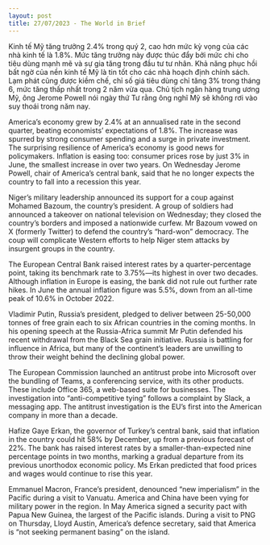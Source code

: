 ```yaml
---
layout: post
title: 27/07/2023 - The World in Brief
---
```


Kinh tế Mỹ tăng trưởng 2.4% trong quý 2, cao hơn mức kỳ vọng của các nhà kinh tế là 1.8%. Mức tăng trưởng này được thúc đẩy bởi mức chi cho tiêu dùng mạnh mẽ và sự gia tăng trong đầu tư tư nhân. Khả năng phục hồi bất ngờ của nền kinh tế Mỹ là tin tốt cho các nhà hoạch định chính sách. Lạm phát cũng được kiềm chế, chỉ số giá tiêu dùng chỉ tăng 3% trong tháng 6, mức tăng thấp nhất trong 2 năm vừa qua. Chủ tịch ngân hàng trung ương Mỹ, ông Jerome Powell nói ngày thứ Tư rằng ông nghĩ Mỹ sẽ không rơi vào suy thoái trong năm nay.

America’s economy grew by 2.4% at an annualised rate in the second quarter, beating economists’ expectations of 1.8%. The increase was spurred by strong consumer spending and a surge in private investment. The surprising resilience of America’s economy is good news for policymakers. Inflation is easing too: consumer prices rose by just 3% in June, the smallest increase in over two years. On Wednesday Jerome Powell, chair of America’s central bank, said that he no longer expects the country to fall into a recession this year.

Niger’s military leadership announced its support for a coup against Mohamed Bazoum, the country’s president. A group of soldiers had announced a takeover on national television on Wednesday; they closed the country’s borders and imposed a nationwide curfew. Mr Bazoum vowed on X (formerly Twitter) to defend the country’s “hard-won” democracy. The coup will complicate Western efforts to help Niger stem attacks by insurgent groups in the country.

The European Central Bank raised interest rates by a quarter-percentage point, taking its benchmark rate to 3.75%—its highest in over two decades. Although inflation in Europe is easing, the bank did not rule out further rate hikes. In June the annual inflation figure was 5.5%, down from an all-time peak of 10.6% in October 2022.

Vladimir Putin, Russia’s president, pledged to deliver between 25-50,000 tonnes of free grain each to six African countries in the coming months. In his opening speech at the Russia-Africa summit Mr Putin defended his recent withdrawal from the Black Sea grain initiative. Russia is battling for influence in Africa, but many of the continent’s leaders are unwilling to throw their weight behind the declining global power.

The European Commission launched an antitrust probe into Microsoft over the bundling of Teams, a conferencing service, with its other products. These include Office 365, a web-based suite for businesses. The investigation into “anti-competitive tying” follows a complaint by Slack, a messaging app. The antitrust investigation is the EU’s first into the American company in more than a decade.

Hafize Gaye Erkan, the governor of Turkey’s central bank, said that inflation in the country could hit 58% by December, up from a previous forecast of 22%. The bank has raised interest rates by a smaller-than-expected nine percentage points in two months, marking a gradual departure from its previous unorthodox economic policy. Ms Erkan predicted that food prices and wages would continue to rise this year.

Emmanuel Macron, France’s president, denounced “new imperialism” in the Pacific during a visit to Vanuatu. America and China have been vying for military power in the region. In May America signed a security pact with Papua New Guinea, the largest of the Pacific islands. During a visit to PNG on Thursday, Lloyd Austin, America’s defence secretary, said that America is “not seeking permanent basing” on the island.
